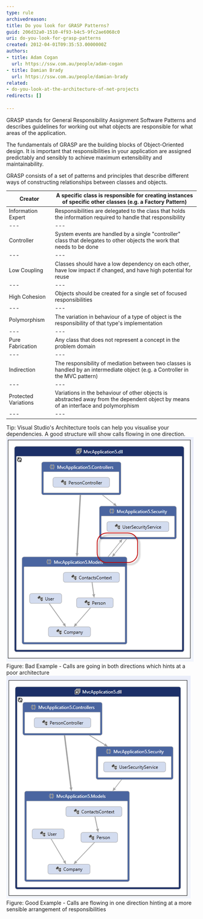 ```yaml
---
type: rule
archivedreason: 
title: Do you look for GRASP Patterns?
guid: 206d32a0-1510-4f93-b4c5-9fc2ae6068c0
uri: do-you-look-for-grasp-patterns
created: 2012-04-01T09:35:53.0000000Z
authors:
- title: Adam Cogan
  url: https://ssw.com.au/people/adam-cogan
- title: Damian Brady
  url: https://ssw.com.au/people/damian-brady
related:
- do-you-look-at-the-architecture-of-net-projects
redirects: []

---
```


GRASP stands for General Responsibility Assignment Software Patterns and describes guidelines for working out what objects are responsible for what areas of the application.

<!--endintro-->

The fundamentals of GRASP are the building blocks of Object-Oriented design.  It is important that responsibilities in your application are assigned predictably and sensibly to achieve maximum extensibility and maintainability.

GRASP consists of a set of patterns and principles that describe different ways of constructing relationships between classes and objects.


| Creator | A specific class is responsible for creating instances of specific other classes (e.g. a Factory Pattern) |
| --- | --- |
| Information Expert | Responsibilities are delegated to the class that holds the information required to handle that responsibility |
| --- | --- |
| Controller | System events are handled by a single "controller" class that delegates to other objects the work that needs to be done |
| --- | --- |
| Low Coupling  | Classes should have a low dependency on each other, have low impact if changed, and have high potential for reuse |
| --- | --- |
| High Cohesion | Objects should be created for a single set of focused responsibilities |
| --- | --- |
| Polymorphism | The variation in behaviour of a type of object is the responsibility of that type's implementation |
| --- | --- |
| Pure Fabrication | Any class that does not represent a concept in the problem domain |
| --- | --- |
| Indirection | The responsibility of mediation between two classes is handled by an intermediate object (e.g. a Controller in the MVC pattern) |
| --- | --- |
| Protected Variations | Variations in the behaviour of other objects is abstracted away from the dependent object by means of an interface and polymorphism |
| --- | --- |


Tip: Visual Studio's Architecture tools can help you visualise your dependencies.  A good structure will show calls flowing in one direction.
![architecture_responsibility_bad.png](architecture_responsibility_bad.png)Figure: Bad Example - Calls are going in both directions which hints at a poor architecture![architecture_responsibility_good.png](architecture_responsibility_good.png)Figure: Good Example - Calls are flowing in one direction hinting at a more sensible arrangement of responsibilities
